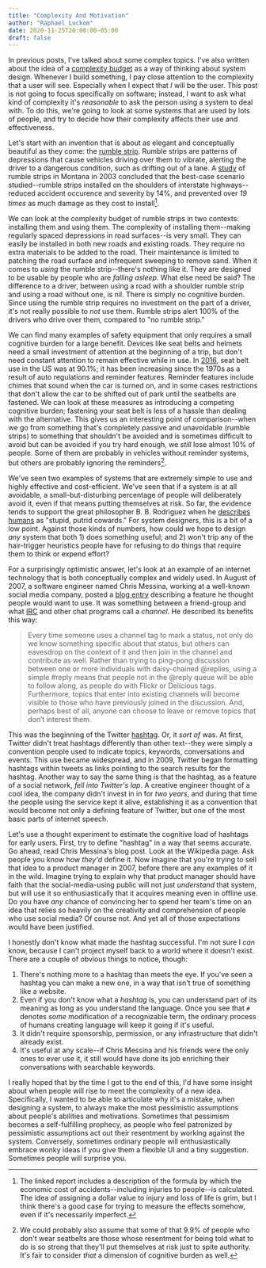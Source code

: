 ```yaml
---
title: "Complexity And Motivation"
author: "Raphael Luckom"
date: 2020-11-25T20:00:00-05:00
draft: false
---
```


In previous posts, I've talked about some complex topics. I've also written
about the idea of a [complexity budget](https://www.raphaelluckom.com/posts/complexity_budget.html)
as a way of thinking about system design. Whenever I build something,
I pay close attention to the complexity that a user will see. Especially when
I expect that _I_ will be the user. This post is not going to focus specifically
on software; instead, I want to ask what kind of complexity it's 
_reasonable_ to ask the person using a system to deal with. 
To do this, we're going to look at some systems that are used by lots of people,
and try to decide how their complexity affects their use and effectiveness.

Let's start with an invention that is about as elegant and conceptually beautiful as they come:
the [rumble strip](https://en.wikipedia.org/wiki/Rumble_strip). Rumble
strips are patterns of depressions that cause vehicles driving over
them to vibrate, alerting the driver to a dangerous condition, such as
drifting out of a lane. A [study](https://rosap.ntl.bts.gov/view/dot/24883) 
of rumble strips in Montana in 2003 concluded that the best-case scenario studied--rumble
strips installed on the shoulders of interstate highways--reduced accident
occurence and severity by 14%, and prevented over _19 times_ as much
damage as they cost to install[^1].

We can look at the complexity budget of rumble strips in two contexts: installing
them and using them. The complexity of installing them--making regularly spaced
depressions in road surfaces--is very small. They can easily be installed in both
new roads and existing roads. They require no extra materials to be added to the road.
Their maintenance is limited to patching the road surface and infrequent sweeping to remove sand.
When it comes to _using_ the rumble strip--there's nothing like it. They are designed
to be usable by people who are _falling asleep_. What else need be said? The difference 
to a driver, between using a road with a shoulder rumble strip and using a road without one,
is nil. There is simply no cognitive burden. Since using the rumble strip requires
no investment on the part of a driver, it's not really possible to _not_ use them.
Rumble strips alert 100% of the drivers who drive over them, compared to "no
rumble strip."

We can find many examples of safety equipment that only requires a small
cognitive burden for a large benefit. Devices like seat belts and
helmets need a small investment of attention at the beginning of a trip, but
don't need constant attention to remain effective while in use. In [2016](https://crashstats.nhtsa.dot.gov/Api/Public/ViewPublication/812351),
seat belt use in the US was at 90.1%; it has been increasing since the 1970s
as a result of auto regulations and reminder features. Reminder features
include chimes that sound when the car is turned on, and in some cases restrictions that don't allow
the car to be shifted out of park until the seatbelts are fastened. We can
look at these measures as introducing a competing cognitive burden; fastening
your seat belt is less of a hassle than dealing with the alternative. This gives
us an interesting point of comparison--when we go from something that's completely
passive and unavoidable (rumble strips) to something that shouldn't be avoided
and is sometimes difficult to avoid but can be avoided if you try hard enough, we _still_ lose almost 10% of people. Some of them
are probably in vehicles without reminder systems, but others are probably ignoring
the reminders[^2].

We've seen two examples of systems that are extremely simple to use and highly
effective and cost-efficient. We've seen that if a system is at all avoidable,
a small-but-disturbing percentage of people will deliberately avoid it, even
if that means putting themselves at risk. So far, the evidence tends to support
the great philosopher B. B. Rodriguez when he [describes humans](https://morbotron.com/meme/S01E05/1171951.jpg?b64lines=IEh1bWFucyBhcmUgbm8gdGhyZWF0CiB0byB1cy4gVGhleSdyZSBzdHVwaWQsCiBwdXRyaWQgY293YXJkcy4=)
as "stupid, putrid cowards." For system designers, this is a bit of a low point.
Against those kinds of numbers, how could we hope to design _any_ system
that both 1) does something useful; and 2) won't trip any of the hair-trigger
heuristics people have for refusing to do things that require them to think
or expend effort?

For a surprisingly optimistic answer, let's look at an example of an internet technology
that is both conceptually complex and widely used. In August of 2007, a software engineer
named Chris Messina, working at a well-known social media company, posted a 
[blog entry](https://factoryjoe.com/2007/08/25/groups-for-twitter-or-a-proposal-for-twitter-tag-channels/)
describing a feature he thought people would want to use. It was something between
a friend-group and what [IRC](https://en.wikipedia.org/wiki/Internet_Relay_Chat) and other
chat programs call a _channel_. He described its benefits this way:

> Every time someone uses a channel tag to mark a status, not only do we know 
> something specific about that status, but others can eavesdrop on the context 
> of it and then join in the channel and contribute as well. Rather than trying 
> to ping-pong discussion between one or more individuals with daisy-chained @replies, 
> using a simple #reply means that people not in the @reply queue will be able to 
> follow along, as people do with Flickr or Delicious tags. Furthermore, topics that
> enter into existing channels will become visible to those who have previously joined
> in the discussion. And, perhaps best of all, anyone can choose to leave or remove 
> topics that don’t interest them.

This was the beginning of the Twitter [hashtag](https://en.wikipedia.org/wiki/Hashtag#Origin_and_uses). Or, it _sort of_ was.
At first, Twitter didn't treat hashtags differently than other text--they were simply a convention
people used to indicate topics, keywords, conversations and events. This use became widespread,
and in 2009, Twitter began formatting hashtags within tweets as links pointing to the search results
for the hashtag. Another way to say the same thing is that the hashtag, as a feature of a social
network, _fell into Twitter's lap_. A creative engineer thought of a cool idea, the company didn't
invest in in for _two years_, and during that time the people using the service kept it alive,
establishing it as a convention that would become not only a defining feature of Twitter,
but one of the most basic parts of internet speech. 

Let's use a thought experiment to estimate the cognitive load of hashtags for early users. First, try to 
define "hashtag" in a way that seems accurate. Go ahead, read Chris Messina's blog post. Look at the Wikipedia
page. Ask people you know how _they'd_ define it. Now imagine that you're trying to sell that idea to a
product manager in 2007, before there are any examples of it in the wild. Imagine trying to explain
why that product manager should have faith that the social-media-using public will not just
_understand_ that system, but will use it so enthusiastically that it acquires meaning even
in offline use. Do you have _any_ chance of convincing her to spend her team's time
on an idea that relies so heavily on the creativity and comprehension of people who use social media?
Of course not. And yet all of those expectations would have been justified.

I honestly don't know what made the hashtag successful. I'm not sure I _can_ know, because I can't
project myself back to a world where it doesn't exist. There are a couple of obvious things to notice, though:

1. There's nothing more to a hashtag than meets the eye. If you've seen a 
   hashtag you can make a new one, in a way that isn't true of something like a website. 
2. Even if you don't know what a _hashtag_ is, you can understand part of its 
   meaning as long as you understand the language. Once you see that `#` denotes 
   _some_ modification of a recognizable term, the ordinary process of humans creating language will keep
   it going if it's useful. 
3. It didn't require sponsorship, permission, or any infrastructure that didn't already exist. 
4. It's useful at any scale--if Chris Messina and his friends were the only ones to ever use it, 
   it still would have done its job enriching their conversations with searchable keywords.

I really hoped that by the time I got to the end of this, I'd have some insight about
when people will rise to meet the complexity of a new idea. Specifically, I wanted
to be able to articulate why it's a mistake, when designing a system, to always
make the most pessimistic assumptions about people's abilities and motivations. 
Sometimes that pessimism becomes a self-fulfilling prophecy, as people who feel
patronized by pessimistic assumptions act out their resentment by working against
the system. Conversely, sometimes ordinary people will enthusiastically embrace
wonky ideas if you give them a flexible UI and a tiny suggestion. Sometimes
people will surprise you.

[^1]: The linked report includes a description of the formula by which the economic cost of accidents--including injuries to people--is calculated. The idea of assigning a dollar value to injury and loss of life is grim, but I think there's a good case for trying to measure the effects somehow, even if it's necessarily imperfect.

[^2]: We could probably also assume that some of that 9.9% of people who don't wear seatbelts are those whose resentment for being told what to do is so strong that they'll put themselves at risk just to spite authority. It's fair to consider _that_ a dimension of cognitive burden as well.
